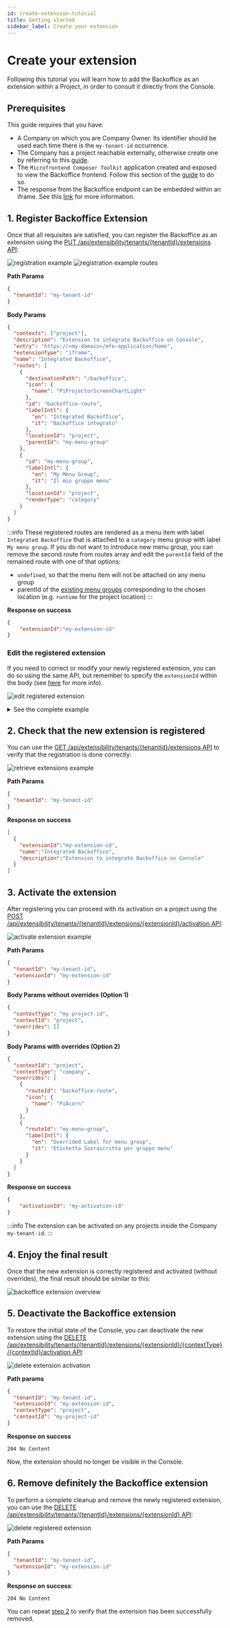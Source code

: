 ```yaml
---
id: create-extension-tutorial
title: Getting started
sidebar_label: Create your extension
---
```


# Create your extension

Following this tutorial you will learn how to add the Backoffice as an extension within a Project, in order to consult it directly from the Console.

## Prerequisites

This guide requires that you have:

- A Company on which you are Company Owner. Its identifier should be used each time there is the `my-tenant-id` occurrence.
- The Company has a project reachable externally, otherwise create one by referring to this [guide](/console/project-configuration/create-a-project.mdx).
- The `Microfrontend Composer Toolkit` application created and exposed to view the Backoffice frontend. Follow this section of the [guide](/microfrontend-composer/tutorials/basics.mdx#setup-the-microservices) to do so.
- The response from the Backoffice endpoint can be embedded within an iframe. See this [link](/development_suite/api-console/api-design/endpoints.md#manage-advanced-endpoint-parameters) for more information.


## 1. Register Backoffice Extension

Once that all requisites are satisfied, you can register the Backoffice as an extension using the [PUT /api/extensibility/tenants/{tenantId}/extensions API](/console/console-extensibility/registration.md#how-to-register-your-extension):

![registration example](img/registrationExample.png)
![registration example routes](img/registrationExampleRoutes.png)

**Path Params**
```json
{
  "tenantId": "my-tenant-id"
}
```

**Body Params**
```json
{
  "contexts": ["project"],
  "description": "Extension to integrate Backoffice on Console",
  "entry": "https://<my-domain>/mfe-application/home",
  "extensionType": "iframe",
  "name": "Integrated Backoffice",
  "routes": [
    {
      "destinationPath": "/backoffice",
      "icon": {
        "name": "PiProjectorScreenChartLight"
      },
      "id": "backoffice-route",
      "labelIntl": {
        "en": "Integrated Backoffice",
        "it": "Backoffice integrato"
      },
      "locationId": "project",
      "parentId": "my-menu-group"
    },
    {
      "id": "my-menu-group",
      "labelIntl": {
        "en": "My Menu Group",
        "it": "Il mio gruppo menu"
      },
      "locationId": "project",
      "renderType": "category"
    }
  ]
}
```

:::info
These registered routes are rendered as a menu item with label `Integrated Backoffice` that is attached to a `category` menu group with label `My menu group`. If you do not want to introduce new menu group, you can remove the second route from routes array and edit the `parentId` field of the remained route with one of that options:
- `undefined`, so that the menu item will not be attached on any menu group 
- parentId of the [existing menu groups](/console/console-extensibility/locations.md) corresponding to the chosen location (e.g. `runtime` for the project location)
:::


**Response on success**
```json
{
    "extensionId":"my-extension-id"
}
```

### Edit the registered extension

If you need to correct or modify your newly registered extension, you can do so using the same API, but remember to specify the `extensionId` within the body (see [here](/console/console-extensibility/registration.md#edit-registered-extension) for more info).

![edit registered extension](img/editRegisteredExtension.png)

<details>
  <summary>See the complete example</summary>

**Path Params**
```json
{
  "tenantId": "my-tenant-id"
}
```

**Body Params**
```json
{
  "contexts": ["project"],
  "extensionId": "my-extension-id",
  "description": "Extension to integrate Backoffice on Console",
  "entry": "https://<my-domain>/mfe-application/home",
  "extensionType": "iframe",
  "name": "Integrated Backoffice",
  "routes": [
    {
      "destinationPath": "/backoffice",
      "icon": {
        "name": "PiProjectorScreenChartLight"
      },
      "id": "backoffice-route",
      "labelIntl": {
        "en": "Integrated Backoffice Edited",
        "it": "Backoffice integrato Modificato"
      },
      "locationId": "project",
      "parentId": "my-menu-group"
    },
    {
      "id": "my-menu-group",
      "labelIntl": {
        "en": "My Menu Group",
        "it": "Il mio gruppo menu"
      },
      "locationId": "project",
      "renderType": "category"
    },
  ]
}
```

**Response on success**: 
```
204 No Content
```

In this example, the `labelIntl` of the menu item has been modified.

</details>

## 2. Check that the new extension is registered

You can use the [GET /api/extensibility/tenants/{tenantId}/extensions API](/console/console-extensibility/registration.md#get-registered-extensions) to verify that the registration is done correctly:

![retrieve extensions example](img/retrieveExtensionsExample.png)

**Path Params**
```json
{
  "tenantId": "my-tenant-id"
}
```

**Response on success**
```json
[
  {
    "extensionId":"my-extension-id",
    "name":"Integrated Backoffice",
    "description":"Extension to integrate Backoffice on Console"
  }
]
```

## 3. Activate the extension

After registering you can proceed with its activation on a project using the [POST /api/extensibility/tenants/{tenantId}/extensions/{extensionId}/activation API](/console/console-extensibility/activation.md#activate-extensions):

![activate extension example](img/activateExtension.png)


**Path Params**
```json
{
  "tenantId": "my-tenant-id",
  "extensionId": "my-extension-id"
}
```

**Body Params without overrides (Option 1)**
```json
{
  "contextType": "my-project-id",
  "contextId": "project",
  "overrides": []
}
```

**Body Params with overrides (Option 2)**
```json
{
  "contextId": "project",
  "contextType": "company",
  "overrides": [
    {
      "routeId": "backoffice-route",
      "icon": {
        "name": "PiAcorn"
      }
    },
    {
      "routeId": "my-menu-group",
      "labelIntl": {
        "en": "Overrided Label for menu group",
        "it": "Etichetta Sovrascritta per gruppo menu"
      }
    }
  ]
}
```

**Response on success**
```json
{
    "activationId": "my-activation-id"
}
```

:::info
The extension can be activated on any projects inside the Company `my-tenant-id`.
:::

## 4. Enjoy the final result

Once that the new extension is correctly registered and activated (without overrides), the final result should be similar to this:

![backoffice extension overview](img/backofficeExtensionTutorial.png)

## 5. Deactivate the Backoffice extension

To restore the initial state of the Console, you can deactivate the new extension using the [DELETE /api/extensibility/tenants/{tenantId}/extensions/{extensionId}/{contextType}/{contextId}/activation API](/console/console-extensibility/activation.md#deactivate-an-extension):

![delete extension activation](img/deleteExtensionActivation.png)

**Path params**
```json
{
  "tenantId": "my-tenant-id",
  "extensionId": "my-extension-id",
  "contextType": "project",
  "contextId": "my-project-id"
}
```

**Response on success**
```
204 No Content
```

Now, the extension should no longer be visible in the Console.

## 6. Remove definitely the Backoffice extension

To perform a complete cleanup and remove the newly registered extension, you can use the [DELETE /api/extensibility/tenants/{tenantId}/extensions/{extensionId} API](/console/console-extensibility/registration.md#remove-registered-extension):

![delete registered extension](img/deleteRegisteredExtension.png)

**Path Params**
```json
{
  "tenantId": "my-tenant-id",
  "extensionId": "my-extension-id"
}
```

**Response on success**: 
```
204 No Content
```

You can repeat [step 2](#2-check-that-the-new-extension-is-registered) to verify that the extension has been successfully removed.